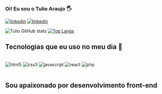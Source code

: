 ### Oi! Eu sou o Tulio Araujo 🖐️

[![linkedin](https://img.shields.io/badge/LinkedIn-0077B5?style=for-the-badge&logo=linkedin&logoColor=white)](https://www.linkedin.com/in/tulio-araujo-santos-de-oliveira-7ba07a117/)
[![linkedin](https://img.shields.io/badge/Medium-12100E?style=for-the-badge&logo=medium&logoColor=white)](https://medium.com/@Tulio.Araujoo)

![Tulio GitHub stats](https://github-readme-stats.vercel.app/api?username=tuliomt&show_icons=true&theme=onedark)
[![Top Langs](https://github-readme-stats.vercel.app/api/top-langs/?username=tuliomt&layout=compact)](https://github.com/anuraghazra/github-readme-stats)



## Tecnologias que eu uso no meu dia :rocket:
<div style="display: inline_block"><br/>
<img align="center" alt="html5" src="https://img.shields.io/badge/HTML5-E34F26?style=for-the-badge&logo=html5&logoColor=white" />
  <img align="center" alt="css3" src="https://img.shields.io/badge/CSS3-1572B6?style=for-the-badge&logo=css3&logoColor=white" />
  <img align="center" alt="javascript" src="https://img.shields.io/badge/JavaScript-F7DF1E?style=for-the-badge&logo=javascript&logoColor=black" />
  <img align="center" alt="react" src="https://img.shields.io/badge/React-20232A?style=for-the-badge&logo=react&logoColor=61DAFB" />
  <img align="center" alt="php" src="https://img.shields.io/badge/PHP-777BB4?style=for-the-badge&logo=php&logoColor=white" />
</div><br/>

## Sou apaixonado por desenvolvimento front-end






